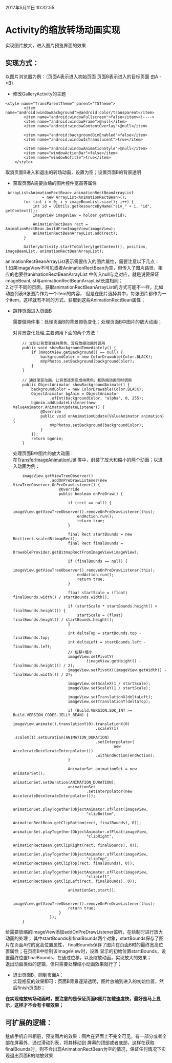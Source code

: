 2017年5月11日 10:32:55
# Activity的缩放转场动画实现
实现图片放大，进入图片预览界面的效果

## 实现方式：
以图片浏览器为例：（页面A表示进入初始页面 页面B表示进入的目标页面 由A - >B）

- 修改GalleryActivity的主题
```
<style name="TransParentTheme" parent="TSTheme">
        <item name="android:windowBackground">@android:color/transparent</item>
        <item name="android:windowFullscreen">false</item><!---->
        <item name="android:windowFrame">@null</item>
        <item name="android:windowContentOverlay">@null</item>

        <item name="android:backgroundDimEnabled">false</item>
        <item name="android:windowIsTranslucent">true</item>

        <item name="android:windowAnimationStyle">@null</item>
        <item name="windowActionBar">false</item>
        <item name="windowNoTitle">true</item>
    </style>
```
取消页面B进入和退出的转场动画，设置为空；设置页面B的背景透明

- 获取页面A需要放缩的图片控件宽高等属性
```
 ArrayList<AnimationRectBean> animationRectBeanArrayList
                = new ArrayList<AnimationRectBean>();
        for (int i = 0; i < imageBeanList.size(); i++) {
            int id = UIUtils.getResourceByName("siv_" + i, "id", getContext());
            ImageView imageView = holder.getView(id);

            AnimationRectBean rect = AnimationRectBean.buildFromImageView(imageView);
            animationRectBeanArrayList.add(rect);
        }

        GalleryActivity.startToGallery(getContext(), position, imageBeanList, animationRectBeanArrayList);
```
animationRectBeanArrayList表示需要传入的图片属性，需要注意以下几点：<br>
1.如果ImageView不可见或者AnimationRectBean为空，但传入了图片路径，相应的也要往animationRectBeanArrayList
中传入null与之对应，就是说要保证imageBeanList与animationRectBeanArrayList长度相同；<br>
2.对于不同的页面，获取animationRectBeanArrayList的方式可能不一样，比如动态列表9张图片作为一个item的内容，
但是在图片选择其中，每张图片都作为一个item，这样就有不同的方式，获取到这些AnimationRectBean属性；<br>

- 跳转页面进入页面B<br>

  需要做两件事：处理页面B的背景颜色变化；处理页面B中图片的放大动画；<br>

  对背景变化处理,主要调用下面的两个方法：
  ```
      // 立刻让背景变成纯黑色，没有放缩动画时调用
      public void showBackgroundImmediately() {
          if (mRootView.getBackground() == null) {
              backgroundColor = new ColorDrawable(Color.BLACK);
              mVpPhotos.setBackground(backgroundColor);
          }
      }

      // 通过渐变动画，让背景逐渐变成纯黑色，和防缩动画同时调用
      public ObjectAnimator showBackgroundAnimate() {
          backgroundColor = new ColorDrawable(Color.BLACK);
          ObjectAnimator bgAnim = ObjectAnimator
                  .ofInt(backgroundColor, "alpha", 0, 255);
          bgAnim.addUpdateListener(new ValueAnimator.AnimatorUpdateListener() {
              @Override
              public void onAnimationUpdate(ValueAnimator animation) {
                  mVpPhotos.setBackground(backgroundColor);
              }
          });
          return bgAnim;
      }
  ```

  处理页面B中图片的放大动画：<br>
   在[TransferImageAnimationUtil](https://github.com/zhiyicx/thinksns-plus-android/blob/5cbd0090a88a300f9429e68d411b90aedfad340f/app/src/main/java/com/zhiyicx/thinksnsplus/utils/TransferImageAnimationUtil.java)
   类中，封装了放大和缩小的两个动画；以进入动画为例：
   ```
       imageView.getViewTreeObserver()
                   .addOnPreDrawListener(new ViewTreeObserver.OnPreDrawListener() {
                       @Override
                       public boolean onPreDraw() {

                           if (rect == null) {
                               imageView.getViewTreeObserver().removeOnPreDrawListener(this);
                               endAction.run();
                               return true;
                           }

                           final Rect startBounds = new Rect(rect.scaledBitmapRect);
                           final Rect finalBounds =
                                   DrawableProvider.getBitmapRectFromImageView(imageView);

                           if (finalBounds == null) {
                               imageView.getViewTreeObserver().removeOnPreDrawListener(this);
                               endAction.run();
                               return true;
                           }

                           float startScale = (float) finalBounds.width() / startBounds.width();

                           if (startScale * startBounds.height() > finalBounds.height()) {
                               startScale = (float) finalBounds.height() / startBounds.height();
                           }

                           int deltaTop = startBounds.top - finalBounds.top;
                           int deltaLeft = startBounds.left - finalBounds.left;
                           // 位移+缩小
                           imageView.setPivotY(
                                   (imageView.getHeight() - finalBounds.height()) / 2);
                           imageView.setPivotX((imageView.getWidth() - finalBounds.width()) / 2);

                           imageView.setScaleX(1 / startScale);
                           imageView.setScaleY(1 / startScale);

                           imageView.setTranslationX(deltaLeft);
                           imageView.setTranslationY(deltaTop);

                           if (Build.VERSION.SDK_INT >= Build.VERSION_CODES.JELLY_BEAN) {
                               imageView.animate().translationY(0).translationX(0)
                                       .scaleY(1)
                                       .scaleX(1).setDuration(ANIMATION_DURATION)
                                       .setInterpolator(
                                               new AccelerateDecelerateInterpolator())
                                       .withEndAction(endAction);
                           }

                           AnimatorSet animationSet = new AnimatorSet();
                           animationSet.setDuration(ANIMATION_DURATION);
                           animationSet
                                   .setInterpolator(new AccelerateDecelerateInterpolator());

                           animationSet.playTogether(ObjectAnimator.ofFloat(imageView,
                                   "clipBottom",
                                   AnimationRectBean.getClipBottom(rect, finalBounds), 0));
                           animationSet.playTogether(ObjectAnimator.ofFloat(imageView,
                                   "clipRight",
                                   AnimationRectBean.getClipRight(rect, finalBounds), 0));
                           animationSet.playTogether(ObjectAnimator.ofFloat(imageView,
                                   "clipTop", AnimationRectBean.getClipTop(rect, finalBounds), 0));
                           animationSet.playTogether(ObjectAnimator.ofFloat(imageView,
                                   "clipLeft", AnimationRectBean.getClipLeft(rect, finalBounds), 0));

                           animationSet.start();

                           imageView.getViewTreeObserver().removeOnPreDrawListener(this);
                           return true;
                       }
                   });
       }
   ```

给需要放缩的ImageView添加addOnPreDrawListener监听，在绘制时进行放大动画的处理；
其中startBounds和finalBounds两个对象，startBounds保存了图片在页面A时的宽高位置属性，
finalBounds保存了图片在页面B时的最终宽高位置属性；在页面B中绘制该ImageView时，设置
显示的初始位置startBounds，设置最终位置finalBounds，在通过位移，以及缩放动画，实现放大的效果；<br>
退出动画类似的逻辑，但只需要处理缩小动画效果就行了；

- 退出页面B，回到页面A：<br>
实现相反的效果即可：页面B背景逐渐透明，图片放缩到进入的初始位置，然后finish页面B；

**在实现缩放转场动画时，要注意的是保证页面B图片加载速度快，最好是马上显示，这样才不会有卡顿效果；**

## 可扩展的逻辑：
魅族手机自带相册，预览图片的效果：图片在界面上不完全可见，有一部分或者全部在屏幕外，通过滑动列表，将其移动到
屏幕的顶部或者底部，这样在获取finalBounds时，则不会出现AnimationRectBean为空的情况，保证任何情况下实现退出页面B的缩放效果